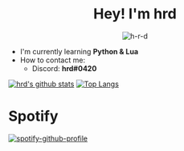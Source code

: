 <h1 align="center">Hey! I'm hrd</h1>

<p align="center"> <img src="https://komarev.com/ghpvc/?username=h-r-d" alt="h-r-d" /> </p>

- I'm currently learning **Python & Lua**
- How to contact me:
    - Discord: **hrd#0420**

[![hrd's github stats](https://github-readme-stats.vercel.app/api?username=h-r-d&count_private=true&theme=dark)](https://github.com/hrdlol/)
[![Top Langs](https://github-readme-stats.vercel.app/api/top-langs/?username=h-r-d&theme=dark)](https://github.com/hrdlol/)

# Spotify
[![spotify-github-profile](https://spotify-github-profile.vercel.app/api/view?uid=o6kythjz2qa53748iiyptdcry&cover_image=true&theme=natemoo-re)](https://spotify-github-profile.vercel.app/api/view?uid=o6kythjz2qa53748iiyptdcry&redirect=true)
